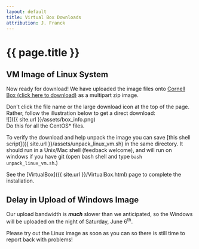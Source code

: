 ```yaml
---
layout: default
title: Virtual Box Downloads
attribution: J. Franck
---
```

# {{ page.title }}

## VM Image of Linux System

Now ready for download!  We have uploaded the image files onto [Cornell Box (click here to download)](https://cornell.box.com/s/o47ptx9wr21ui15zbugjizjanz24jk6c) as a multipart zip image.

Don't click the file name or the large download icon at the top of the page.  Rather, follow the illustration below to get a direct download:  
![]({{ site.url }}/assets/box_info.png)  
Do this for all the CentOS* files.

To verify the download and help unpack the image you can save [this shell script]({{ site.url }}/assets/unpack_linux_vm.sh) in the same directory.  It should run in a Unix/Mac shell (feedback welcome), and will run on windows if you have git (open bash shell and type `bash unpack_linux_vm.sh`.)

See the [VirtualBox]({{ site.url }}/VirtualBox.html) page to complete the installation.

## Delay in Upload of Windows Image 

Our upload bandwidth is ***much*** slower than we anticipated, so the Windows will be uploaded on the night of Saturday, June 6<sup>th</sup>.

Please try out the Linux image as soon as you can so there is still time to report back with problems!
